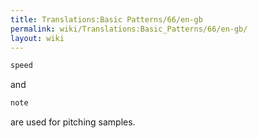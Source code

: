```yaml
---
title: Translations:Basic Patterns/66/en-gb
permalink: wiki/Translations:Basic_Patterns/66/en-gb/
layout: wiki
---
```


``` Haskell
speed
```

and

``` Haskell
note
```

are used for pitching samples.
